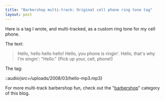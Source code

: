 ```yaml
---
title: "Barbershop multi-track: Original cell phone ring tone tag"
layout: post
---
```


Here is a tag I wrote, and multi-tracked, as a custom ring tone for my cell phone.

The text:

> Hello, hello hello hello! Hello, you phone is ringin'. Hello, that's why I'm
> singin': "Hello." (Pick up your, cell, phone!)

The tag: 

::audio{src=/uploads/2008/03/hello-mp3.mp3}

For more multi-track barbershop fun, check out the "[barbershop](http://blog.classicalcode.com/category/music/barbershop/)" category of this blog.
